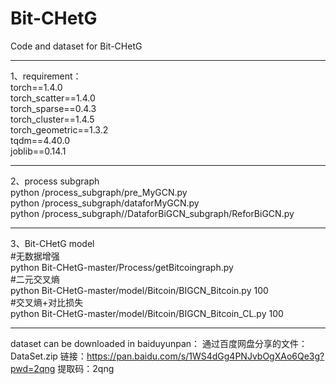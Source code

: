 # Bit-CHetG
Code and dataset for Bit-CHetG    
****  
1、requirement：  
torch==1.4.0   
torch_scatter==1.4.0  
torch_sparse==0.4.3  
torch_cluster==1.4.5  
torch_geometric==1.3.2  
tqdm==4.40.0  
joblib==0.14.1  
****  
2、process subgraph  
python /process_subgraph/pre_MyGCN.py  
python /process_subgraph/dataforMyGCN.py  
python /process_subgraph//DataforBiGCN_subgraph/ReforBiGCN.py  
****  
3、Bit-CHetG model  
#无数据增强  
python Bit-CHetG-master/Process/getBitcoingraph.py  
#二元交叉熵  
python Bit-CHetG-master/model/Bitcoin/BIGCN_Bitcoin.py 100  
#交叉熵+对比损失  
python Bit-CHetG-master/model/Bitcoin/BIGCN_Bitcoin_CL.py 100  

****
dataset can be downloaded in baiduyunpan：
通过百度网盘分享的文件：DataSet.zip
链接：https://pan.baidu.com/s/1WS4dGg4PNJvbOgXAo6Qe3g?pwd=2qng 
提取码：2qng 
